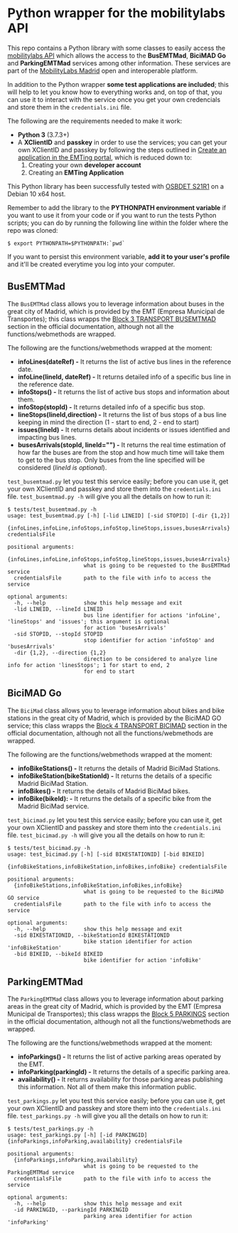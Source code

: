 # Python wrapper for the mobilitylabs API
This repo contains a Python library with some classes to easily access the [mobilitylabs API](https://apidocs.emtmadrid.es/) which allows the access to the **BusEMTMad**, **BiciMAD Go** and **ParkingEMTMad** services among other information. These services are part of the [MobilityLabs Madrid](https://mobilitylabs.emtmadrid.es/en) open and interoperable platform.

In addition to the Python wrapper **some test applications are included**; this will help to let you know how to everything works and, on top of that, you can use it to interact with the service once you get your own credencials and store them in the `credentials.ini` file.

The following are the requirements needed to make it work:

- **Python 3** (3.7.3+)
- A **XClientID** and **passkey** in order to use the services; you can get your own XClientID and passkey by following the steps outlined in [Create an application in the EMTing portal](https://mobilitylabs.emtmadrid.es/en/doc/new-app), which is reduced down to:
  1. Creating your own **developer account**
  2. Creating an **EMTing Application**

This Python library has been successfully tested with [OSBDET S21R1](https://github.com/raulmarinperez/osbdet/tree/vs21r1) on a Debian 10 x64 host.

Remember to add the library to the **PYTHONPATH environment variable** if you want to use it from your code or if you want to run the tests Python scripts; you can do by running the following line within the folder where the repo was cloned:

```
$ export PYTHONPATH=$PYTHONPATH:`pwd`
```
If you want to persist this environment variable, **add it to your user's profile** and it'll be created everytime you log into your computer.

## BusEMTMad
The `BusEMTMad` class allows you to leverage information about buses in the great city of Madrid, which is provided by the EMT (Empresa Municipal de Transportes); this class wrapps the [Block 3 TRANSPORT BUSEMTMAD](https://apidocs.emtmadrid.es/#api-Block_3_TRANSPORT_BUSEMTMAD) section in the official documentation, although not all the functions/webmethods are wrapped.

The following are the functions/webmethods wrapped at the moment:

- **infoLines(dateRef) -** It returns the list of active bus lines in the reference date.
- **infoLine(lineId, dateRef) -** It returns detailed info of a specific bus line in the reference date.
- **infoStops() -** It returns the list of active bus stops and information about them.
- **infoStop(stopId) -** It returns detailed info of a specific bus stop.
- **lineStops(lineId,direction) -** It returns the list of bus stops of a bus line keeping in mind the direction (1 - start to end, 2 - end to start)
- **issues(lineId) -** It returns details about incidents or issues identified and impacting bus lines.
- **busesArrivals(stopId, lineId="") -** It returns the real time estimation of how far the buses are from the stop and how much time will take them to get to the bus stop. Only buses from the line specified will be considered (*lineId is optional*).

`test_busemtmad.py` let you test this service easily; before you can use it, get your own XClientID and passkey and store them into the `credentials.ini` file. `test_busemtmad.py -h` will give you all the details on how to run it:

```
$ tests/test_busemtmad.py -h
usage: test_busemtmad.py [-h] [-lid LINEID] [-sid STOPID] [-dir {1,2}]
                         {infoLines,infoLine,infoStops,infoStop,lineStops,issues,busesArrivals} credentialsFile

positional arguments:
  {infoLines,infoLine,infoStops,infoStop,lineStops,issues,busesArrivals}
                        what is going to be requested to the BusEMTMad service
  credentialsFile       path to the file with info to access the service

optional arguments:
  -h, --help            show this help message and exit
  -lid LINEID, --lineId LINEID
                        bus line identifier for actions 'infoLine', 'lineStops' and 'issues'; this argument is optional
                        for action 'busesArrivals'
  -sid STOPID, --stopId STOPID
                        stop identifier for action 'infoStop' and 'busesArrivals'
  -dir {1,2}, --direction {1,2}
                        direction to be considered to analyze line info for action 'linesStops'; 1 for start to end, 2
                        for end to start
```


## BiciMAD Go
The `BiciMad` class allows you to leverage information about bikes and bike stations in the great city of Madrid, which is provided by the BiciMAD GO service; this class wrapps the [Block 4 TRANSPORT BICIMAD](https://apidocs.emtmadrid.es/#api-Block_4_TRANSPORT_BICIMAD) section in the official documentation, although not all the functions/webmethods are wrapped.

The following are the functions/webmethods wrapped at the moment:

- **infoBikeStations() -** It returns the details of Madrid BiciMad Stations.
- **infoBikeStation(bikeStationId) -** It returns the details of a specific Madrid BiciMad Station.
- **infoBikes() -** It returns the details of Madrid BiciMad bikes.
- **infoBike(bikeId): -** It returns the details of a specific bike from the Madrid BiciMad service.

`test_bicimad.py` let you test this service easily; before you can use it, get your own XClientID and passkey and store them into the `credentials.ini` file. `test_bicimad.py -h` will give you all the details on how to run it:

```
$ tests/test_bicimad.py -h
usage: test_bicimad.py [-h] [-sid BIKESTATIONID] [-bid BIKEID]
                       {infoBikeStations,infoBikeStation,infoBikes,infoBike} credentialsFile

positional arguments:
  {infoBikeStations,infoBikeStation,infoBikes,infoBike}
                        what is going to be requested to the BiciMAD GO service
  credentialsFile       path to the file with info to access the service

optional arguments:
  -h, --help            show this help message and exit
  -sid BIKESTATIONID, --bikeStationId BIKESTATIONID
                        bike station identifier for action 'infoBikeStation'
  -bid BIKEID, --bikeId BIKEID
                        bike identifier for action 'infoBike'
```

## ParkingEMTMad
The `ParkingEMTMad` class allows you to leverage information about parking areas in the great city of Madrid, which is provided by the EMT (Empresa Municipal de Transportes); this class wrapps the [Block 5 PARKINGS](https://apidocs.emtmadrid.es/#api-Block_5_PARKINGS) section in the official documentation, although not all the functions/webmethods are wrapped.

The following are the functions/webmethods wrapped at the moment:

- **infoParkings() -** It returns the list of active parking areas operated by the EMT.
- **infoParking(parkingId) -** It returns the details of a specific parking area.
- **availability() -** It returns availability for those parking areas publishing this information. Not all of them make this information public.

`test_parkings.py` let you test this service easily; before you can use it, get your own XClientID and passkey and store them into the `credentials.ini` file. `test_parkings.py -h` will give you all the details on how to run it:

```
$ tests/test_parkings.py -h
usage: test_parkings.py [-h] [-id PARKINGID] {infoParkings,infoParking,availability} credentialsFile

positional arguments:
  {infoParkings,infoParking,availability}
                        what is going to be requested to the ParkingEMTMad service
  credentialsFile       path to the file with info to access the service

optional arguments:
  -h, --help            show this help message and exit
  -id PARKINGID, --parkingId PARKINGID
                        parking area identifier for action 'infoParking'
```
